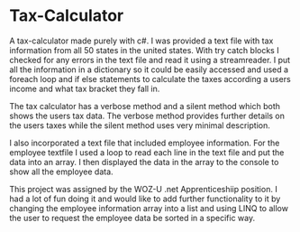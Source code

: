 # Tax-Calculator

A tax-calculator made purely with c#. I was provided a text file with tax information from all 50 states in the united states. With try catch blocks I checked for any errors in the text file and read it using a streamreader. I put all the information in a dictionary so it could be easily accessed and used a foreach loop and if else statements to calculate the taxes according a users income and what tax bracket they fall in.

The tax calculator has a verbose method and a silent method which both shows the users tax data. The verbose method provides further details on the users taxes while the silent method uses very minimal description.

I also incorporated a text file that included employee information. For the employee textfile I used a loop to read each line in the text file and put the data into an array. I then displayed the data in the array to the console to show all the employee data.

This project was assigned by the WOZ-U .net Apprenticeshiip position. I had a lot of fun doing it and would like to add further functionality to it by changing the employee information array into a list and using LINQ to allow the user to request the employee data be sorted in a specific way.
